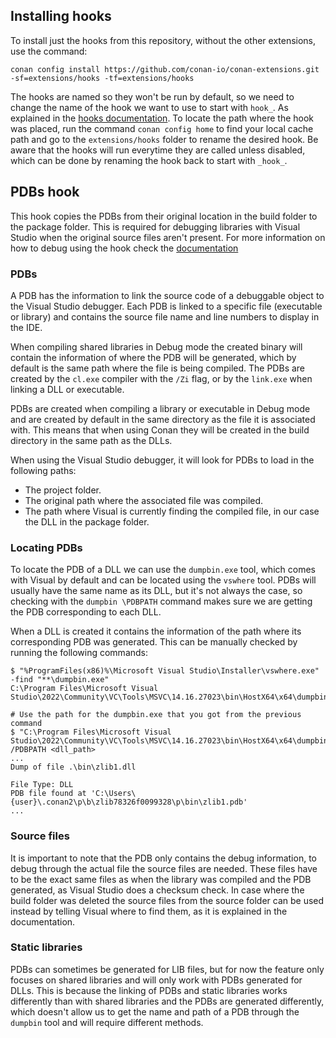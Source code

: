 ## Installing hooks

To install just the hooks from this repository, without the other extensions, use the command:

`conan config install https://github.com/conan-io/conan-extensions.git -sf=extensions/hooks -tf=extensions/hooks`

The hooks are named so they won't be run by default, so we need to change the name of the hook
we want to use to start with `hook_`. As explained in the
[hooks documentation](https://docs.conan.io/2/reference/extensions/hooks.html).
To locate the path where the hook was placed, run the command `conan config home` to find
your local cache path and go to the `extensions/hooks` folder to rename the desired hook. Be aware that
the hooks will run everytime they are called unless disabled, which can be done by renaming the hook back to start with `_hook_`.

## PDBs hook
This hook copies the PDBs from their original location in the build folder to the package folder.
This is required for debugging libraries with Visual Studio when the original source files aren't present.
For more information on how to debug using the hook check the [documentation](https://docs.conan.io/2/examples/dev_flow/debug/debugging_visual.html)

### PDBs

A PDB has the information to link the source code of a debuggable object to the Visual Studio debugger. Each PDB is linked to a
specific file (executable or library) and contains the source file name and line numbers to display in the IDE.

When compiling shared libraries in Debug mode the created binary will contain the information of where the PDB will be
generated, which by default is the same path where the file is being compiled. The PDBs are created by the `cl.exe`
compiler with the `/Zi` flag, or by the `link.exe` when linking a DLL or executable.

PDBs are created when compiling a library or executable in Debug mode and are created by default in the same directory
as the file it is associated with. This means that when using Conan they will be created in the build directory in the
same path as the DLLs.

When using the Visual Studio debugger, it will look for PDBs to load in the following paths:

- The project folder.
- The original path where the associated file was compiled.
- The path where Visual is currently finding the compiled file, in our case the DLL in the package folder.

### Locating PDBs

To locate the PDB of a DLL we can use the `dumpbin.exe` tool, which comes with Visual by default and can be located
using the `vswhere` tool. PDBs will usually have the same name as its DLL, but it's not always the case, so checking
with the `dumpbin \PDBPATH` command makes sure we are getting the PDB corresponding to each DLL.

When a DLL is created it contains the information of the path where its corresponding PDB was generated. This can be
manually checked by running the following commands:
```
$ "%ProgramFiles(x86)%\Microsoft Visual Studio\Installer\vswhere.exe" -find "**\dumpbin.exe"
C:\Program Files\Microsoft Visual Studio\2022\Community\VC\Tools\MSVC\14.16.27023\bin\HostX64\x64\dumpbin.exe

# Use the path for the dumpbin.exe that you got from the previous command
$ "C:\Program Files\Microsoft Visual Studio\2022\Community\VC\Tools\MSVC\14.16.27023\bin\HostX64\x64\dumpbin.exe" /PDBPATH <dll_path>
...
Dump of file .\bin\zlib1.dll

File Type: DLL
PDB file found at 'C:\Users\{user}\.conan2\p\b\zlib78326f0099328\p\bin\zlib1.pdb'
...
```

### Source files

It is important to note that the PDB only contains the debug information, to debug through the actual file the source 
files are needed. These files have to be the exact same files as when the library was compiled and the PDB generated, 
as Visual Studio does a checksum check. In case where the build folder was deleted the source files from the source
folder can be used instead by telling Visual where to find them, as it is explained in the documentation.

### Static libraries

PDBs can sometimes be generated for LIB files, but for now the feature only focuses on shared libraries and
will only work with PDBs generated for DLLs. This is because the linking of PDBs and static libraries works differently
than with shared libraries and the PDBs are generated differently, which doesn't allow us to get the name and path
of a PDB through the `dumpbin` tool and will require different methods.
